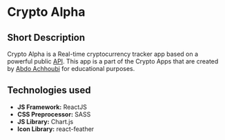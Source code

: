 # Crypto Alpha

## Short Description

Crypto Alpha is a Real-time cryptocurrency tracker app based on a powerful public [API](https://coinstats.app).
This app is a part of the Crypto Apps that are created by [Abdo Achhoubi](https://abdoachhoubi.vercel.app) for educational purposes.

## Technologies used

- **JS Framework:** ReactJS
- **CSS Preprocessor:** SASS
- **JS Library:** Chart.js
- **Icon Library:** react-feather
